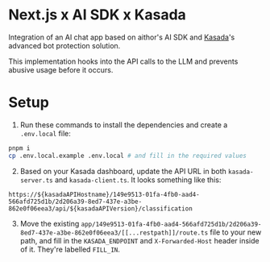 # Next.js x AI SDK x Kasada

Integration of an AI chat app based on aithor's AI SDK and [Kasada](https://www.kasada.io/)'s advanced bot protection solution.

This implementation hooks into the API calls to the LLM and prevents abusive usage before it occurs.

# Setup

1. Run these commands to install the dependencies and create a `.env.local` file:

```sh
pnpm i
cp .env.local.example .env.local # and fill in the required values
```

2. Based on your Kasada dashboard, update the API URL in both `kasada-server.ts` and `kasada-client.ts`. It looks something like this:

```
https://${kasadaAPIHostname}/149e9513-01fa-4fb0-aad4-566afd725d1b/2d206a39-8ed7-437e-a3be-862e0f06eea3/api/${kasadaAPIVersion}/classification
```

3. Move the existing `app/149e9513-01fa-4fb0-aad4-566afd725d1b/2d206a39-8ed7-437e-a3be-862e0f06eea3/[[...restpath]]/route.ts` file to your
   new path, and fill in the `KASADA_ENDPOINT` and `X-Forwarded-Host` header inside of it. They're labelled `FILL_IN`.
